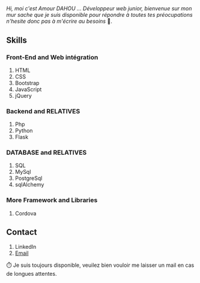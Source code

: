 # 

*Hi, moi c'est Amour DAHOU ... Développeur web junior, bienvenue sur mon mur sache que je suis disponible pour répondre à toutes tes préocupations n'hesite donc pas à m'écrire au besoins* 🙂.

## Skills

### Front-End and Web intégration

1. HTML
2. CSS
3. Bootstrap
4. JavaScript
5. jQuery

### Backend and RELATIVES

1. Php
2. Python
3. Flask

### DATABASE and RELATIVES

1. SQL
2. MySql
3. PostgreSql
4. sqlAlchemy

### More Framework and Libraries

1. Cordova

## Contact

1. LinkedIn
2. <a href="mailto:amourdahou@yahoo.com">Email</a>


⏱️ Je suis toujours disponible, veuilez bien vouloir me laisser un mail en cas de longues attentes.

<!---
Amour22/Amour22 is a ✨ special ✨ repository because its `README.md` (this file) appears on your GitHub profile.
You can click the Preview link to take a look at your changes.
--->
